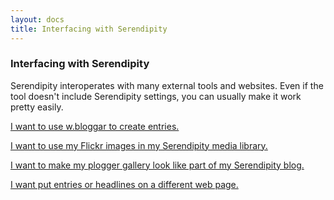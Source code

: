```yaml
---
layout: docs
title: Interfacing with Serendipity
---
```


### Interfacing with Serendipity

Serendipity interoperates with many external tools and websites.  Even if the tool doesn't include Serendipity settings, you can usually make it work pretty easily.

[I want to use w.bloggar to create entries.](wbloggar-setup.html)

[I want to use my Flickr images in my Serendipity media library.](flickr-setup.html)

[I want to make my plogger gallery look like part of my Serendipity blog.](plogger-setup.html)

[I want put entries or headlines on a different web page.](showing-entries-elsewhere.html)
